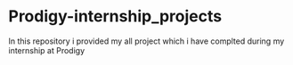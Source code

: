 # Prodigy-internship_projects
In this repository i provided my all project which i have complted during my internship at Prodigy
